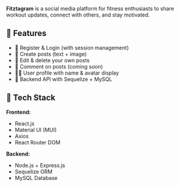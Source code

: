 **Fitztagram** is a social media platform for fitness enthusiasts to share workout updates, connect with others, and stay motivated.

## 🚀 Features

- 📝 Register & Login (with session management)
- 📸 Create posts (text + image)
- 🔄 Edit & delete your own posts
- 💬 Comment on posts (coming soon)
- 🧑‍💼 User profile with name & avatar display
- 💾 Backend API with Sequelize + MySQL

## 🧰 Tech Stack

**Frontend:**
- React.js
- Material UI (MUI)
- Axios
- React Router DOM

**Backend:**
- Node.js + Express.js
- Sequelize ORM
- MySQL Database
